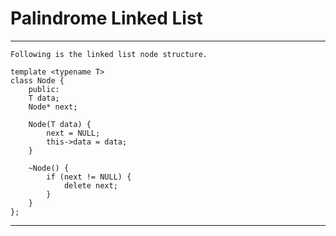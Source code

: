 # Palindrome Linked List

***********************************************************

    Following is the linked list node structure.
    
    template <typename T>
    class Node {
        public:
        T data;
        Node* next;

        Node(T data) {
            next = NULL;
            this->data = data;
        }

        ~Node() {
            if (next != NULL) {
                delete next;
            }
        }
    };

***********************************************************